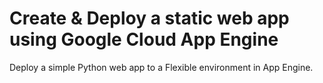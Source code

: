 # Create & Deploy a static web app using Google Cloud App Engine

Deploy a simple Python web app to a Flexible environment in App Engine. 

